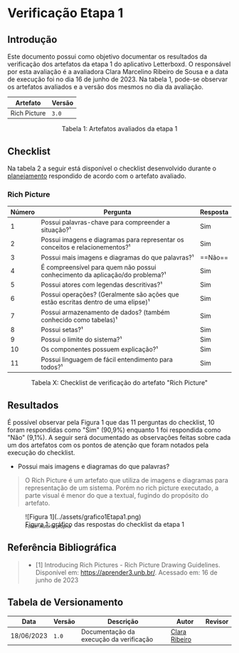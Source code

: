# Verificação Etapa 1

## Introdução

Este documento possui como objetivo documentar os resultados da verificação dos artefatos da etapa 1 do aplicativo Letterboxd. O responsável por esta avaliação é a avaliadora Clara Marcelino Ribeiro de Sousa e a data de execução foi no dia 16 de junho de 2023. Na tabela 1, pode-se observar os artefatos avaliados e a versão dos mesmos no dia da avaliação.

| Artefato      | Versão                          |
| ----------- | ------------------------------------ |
| Rich Picture       | `3.0`  |
<div style="text-align: center">
<p>Tabela 1: Artefatos avaliados da etapa 1</p>
</div>

## Checklist

Na tabela 2 a seguir está disponível o checklist desenvolvido durante o [planejamento](./planejamento.md) respondido de acordo com o artefato avaliado.

### Rich Picture

| Número     | Pergunta | Resposta
| ----------- | ----------- | ----------- | 
| 1 | Possui palavras-chave para compreender a situação?¹ | Sim |
| 2 | Possui imagens e diagramas para representar os conceitos e relacionementos?¹ | Sim |
| 3 | Possui mais imagens e diagramas do que palavras?¹ | ==Não== |
| 4 | É compreensível para quem não possui conhecimento da aplicação/do problema?¹ | Sim |
| 5 | Possui atores com legendas descritivas?¹ | Sim |
| 6 | Possui operações? (Geralmente são ações que estão escritas dentro de uma elipse)¹ | Sim |
| 7 | Possui armazenamento de dados? (também conhecido como tabelas)¹ | Sim |
| 8 | Possui setas?¹ | Sim |
| 9 | Possui o limite do sistema?¹ | Sim |
| 10 | Os componentes possuem explicação?¹ | Sim |
| 11 | Possui linguagem de fácil entendimento para todos?¹ | Sim |

<div style="text-align: center">
<p>Tabela X: Checklist de verificação do artefato "Rich Picture"</p>
</div>

## Resultados

É possível observar pela Figura 1 que das 11 perguntas do checklist, 10 foram respondidas como "Sim" (90,9%) enquanto 1 foi respondida como "Não" (9,1%). A seguir será documentado as observações feitas sobre cada um dos artefatos com os pontos de atenção que foram notados pela execução do checklist.

- Possui mais imagens e diagramas do que palavras?
> O Rich Picture é um artefato que utiliza de imagens e diagramas para representação de um sistema. Porém no rich picture executado, a parte visual é menor do que a textual, fugindo do propósito do artefato.

<figure markdown>
  ![Figura 1](../assets/grafico1Etapa1.png)
  <figcaption>Figura 1: gráfico das respostas do checklist da etapa 1</figcaption>
  <p style="margin-top: -10px; font-size: 10px">Fonte: Autoria própria</p>
</figure>

## Referência Bibliográfica

> - [1] Introducing Rich Pictures - Rich Picture Drawing Guidelines. Disponível em: <https://aprender3.unb.br/>. Acessado em: 16 de junho de 2023

## Tabela de Versionamento

| Data | Versão | Descrição | Autor | Revisor |
| ---- | ------ | --------- | ----- | ------- |
| 18/06/2023 | `1.0`  | Documentação da execução da verificação | [Clara Ribeiro](https://github.com/clara-ribeiro) | |